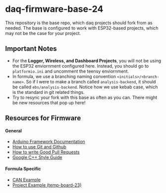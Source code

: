 # daq-firmware-base-24

This repository is the base repo, which daq projects should fork from as needed. The base is configured to work with ESP32-based projects, which may not be the case for your project.

## Important Notes
* For the **Logger, Wireless, and Dashboard Projects**, you will not be using the ESP32 enviornment configured here. Instead, you should go to ```platformio.ini``` and uncomment the teensy enviornment.
* In formula, we use a branching naming convention ```<initials>/<branch-name>```. So if I were to make a branch called ```analysis-backend```, it should be called ```ebs/analysis-backend```. Notice how we use kebab case, which is the standard in git related things.
* Try to resync your fork with this base as often as you can. There might be new resources that pop up here!

## Resources for Firmware
#### General
* [Arduino Framework Documentation](https://www.arduino.cc/reference/en/)
* [How to use Git and Github](https://product.hubspot.com/blog/git-and-github-tutorial-for-beginners)
* [How to write Good Pull Requests](https://developers.google.com/blockly/guides/contribute/get-started/write_a_good_pr)
* [Google C++ Style Guide](https://google.github.io/styleguide/cppguide.html)

#### Formula Specific
* [CAN Example](https://github.com/NU-Formula-Racing/CAN_Interface_Demo/blob/main/src/main.cpp)
* [Project Example (temp-board-23)](https://github.com/NU-Formula-Racing/daq-firmware-23/blob/jm/daqTemp/src/main.cpp)